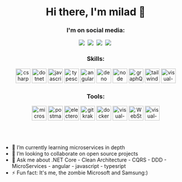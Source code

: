 
<!--
**miladj3/miladj3** is a ✨ _special_ ✨ repository because its `README.md` (this file) appears on your GitHub profile.

Here are some ideas to get you started:

- 🔭 I’m currently working on ...
- 🌱 I’m currently learning ...
- 👯 I’m looking to collaborate on ...
- 🤔 I’m looking for help with ...
- 💬 Ask me about ...
- 📫 How to reach me: ...
- 😄 Pronouns: ...
- ⚡ Fun fact: ...
-->

<h1 align="center">Hi there, I'm milad 👋</h1>

<h3 align="center">
   <strong>
     I'm on social media:
   </strong>
</h3>

<p align="center">
  <a href="https://t.me/"><img src="https://img.shields.io/badge/Telegram-0088cc?style=for-the-badge&logo=telegram&logoColor=white"/></a>&nbsp;
  <a href="https://www.linkedin.com/in/miladj3"><img src="https://img.shields.io/badge/LinkedIn-0077B5?style=for-the-badge&logo=linkedin&logoColor=white"/></a>&nbsp;
  <a href="https://twitter.com/miladjafari1"><img src="https://img.shields.io/badge/twitter-1DA1F2?style=for-the-badge&logo=twitter&logoColor=white"/></a>&nbsp;
  <a href="mailto:milad.jafari@live.com?subject=Mail From GitHub Profile"><img src="https://img.shields.io/badge/Microsoft_Outlook-0078D4?style=for-the-badge&logo=microsoft-outlook&logoColor=white"/></a>&nbsp;
</p>

<h3 align="center">
   <strong>
     Skills:
   </strong>
</h3>

<p align="center">
   
   <img src="https://img.shields.io/badge/C%23-239120?style=for-the-badge&logo=c-sharp&logoColor=white" alt="csharp" height="40" />
   <img src="https://img.shields.io/badge/.NET-512BD4?style=for-the-badge&logo=dotnet&logoColor=white" alt="dotnet" height="40" />
   <img src="https://img.shields.io/badge/JavaScript-323330?style=for-the-badge&logo=javascript&logoColor=F7DF1E" alt="javascript" height="40" />
   <img src="https://img.shields.io/badge/TypeScript-007ACC?style=for-the-badge&logo=typescript&logoColor=white" alt="typescript" height="40" />
   <img src="https://img.shields.io/badge/Angular-DD0031?style=for-the-badge&logo=angular&logoColor=white" alt="angular"  height="40" />
   <img src="https://img.shields.io/badge/Deno-white?style=for-the-badge&logo=deno&logoColor=464647" alt="deno" height="40" />
   <img src="https://img.shields.io/badge/Node.js-339933?style=for-the-badge&logo=nodedotjs&logoColor=white" alt="node" height="40" />
   <img src="https://img.shields.io/badge/GraphQl-E10098?style=for-the-badge&logo=graphql&logoColor=white" alt="graphQl" height="40" />
   <img src="https://img.shields.io/badge/Tailwind_CSS-38B2AC?style=for-the-badge&logo=tailwind-css&logoColor=white" alt="tailwind-css" height="40" />
   <img src="https://img.shields.io/badge/nestjs-%23E0234E.svg?style=for-the-badge&logo=nestjs&logoColor=white" alt="visual-studio-code" height="40" />
</p>

<h3 align="center">
   <strong>
     Tools:
   </strong>
</h3>

<p align="center">
  <img src="https://img.shields.io/badge/Microsoft-666666?style=for-the-badge&logo=microsoft&logoColor=white" alt="microsoft" height="40" />
  <img src="https://img.shields.io/badge/Postman-FF6C37?style=for-the-badge&logo=Postman&logoColor=white" alt="postman" height="40" />
  <img src="https://img.shields.io/badge/Electron-2B2E3A?style=for-the-badge&logo=electron&logoColor=9FEAF9" alt="electeron" height="40" />
  <img src="https://img.shields.io/badge/GitKraken-179287?style=for-the-badge&logo=GitKraken&logoColor=white" alt="gitkraken" height="40" />
  <img src="https://img.shields.io/badge/Docker-2CA5E0?style=for-the-badge&logo=docker&logoColor=white" alt="docker" height="40" />
  <img src="https://img.shields.io/badge/Visual_Studio-5C2D91?style=for-the-badge&logo=visual%20studio&logoColor=white" alt="visual-studio" height="40" />
  <img src="https://img.shields.io/badge/WebStorm-000000?style=for-the-badge&logo=WebStorm&logoColor=white" alt="WebStorm" height="40" />
  <img src="https://img.shields.io/badge/Visual_Studio_Code-0078D4?style=for-the-badge&logo=visual%20studio%20code&logoColor=white" alt="visual-studio-code" height="40" />
</p>
<br />
<br />
</p>

- 🌱 I’m currently learning microservices in depth 
- 👯 I’m looking to collaborate on open source projects
- 💬 Ask me about .NET Core - Clean Architecture - CQRS - DDD - MicroServices - angular - javascript - typesript
- ⚡ Fun fact: It's me, the zombie Microsoft and Samsung:)
